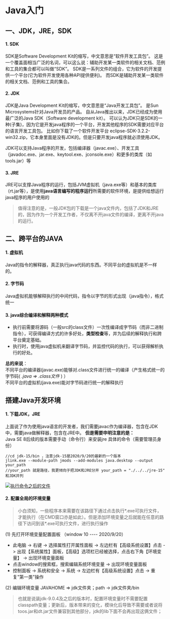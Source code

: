 # Java入门

## 一、JDK，JRE，SDK

#### 1. SDK
SDK是Software Development Kit的缩写，中文意思是“软件开发工具包”。
这是一个覆盖面相当广泛的名词，可以这么说：辅助开发某一类软件的相关文档、范例和工具的集合都可以叫做“SDK”。
SDK是一系列文件的组合，它为软件的开发提供一个平台(它为软件开发使用各种API提供便利)。
而SDK是辅助开发某一类软件的相关文档、范例和工具的集合。

#### 2. JDK
JDK是Java Development Kit的缩写，中文意思是“Java开发工具包”。
是Sun Microsystems针对Java开发员的产品。
自从Java推出以来，JDK已经成为使用最广泛的Java SDK（Software development kit）。
可以认为JDK只是SDK的一种(子集)，因为它是开发java程序的一个平台，开发其他程序的SDK需要对应平台的语言开发工具包。
比如你下载了一个软件开发平台 eclipse-SDK-3.2.2-win32.zip，它本身里面是没有JDK的。但是只要开发java程序就必须使用JDK。

JDK可以支持Java程序的开发，包括编译器（javac.exe）、开发工具（javadoc.exe、jar.exe、keytool.exe、jconsole.exe）和更多的类库（如tools.jar）等

#### 3. JRE
JRE可以支撑Java程序的运行，包括JVM虚拟机（java.exe等）和基本的类库（rt.jar等），是使用**java语言编写的程序运行**所需要的软件环境，是提供给想运行java程序的用户使用的

> 值得注意的是，一般JDK包的下载是一个java文件内，包括了JDK和JRE的，因为作为一个开发工作者，不仅离不开java文件的编译，更离不开java的运行。

## 二、跨平台的JAVA

#### 1. 虚拟机
Java的指令的解释器，真正执行java代码的东西。不同平台的虚拟机是不一样的。


#### 2. 字节码
Java虚拟机能够解释执行的中间代码，指令以字节的形式出现（java指令），格式统一

#### 3. java综合编译和解释两种模式
- 执行前需要将源码（一般src的class文件）一次性编译成字节码（而非二进制指令），可获得编译方式的许多好处，**类型检查**等，并为后续的解释执行和跨平台奠定基础。
- 执行时，使用java虚拟机来翻译字节码，并监控代码的执行，可以获得解析执行的好处。

**总的来说**：    
不同平台的编译器(javac.exe)能够对.class文件进行统一的编译（产生格式统一的字节码( *.java => .class文件* ) ）     
不同平台的虚拟机(java.exe)能对字节码进行统一的解释执行


## 搭建Java开发环境

#### 1. 下载JDK，JRE
上面说了作为使用java语言的开发者，我们需要javac作为编译器，包含在JDK中，需要java做解释器，包含在JRE中。
**但是需要申明注意的是：**      
Java SE 8后续的版本需要手动（命令行）来安装jre
具体的命令（需要管理员身份）
```bush
//cd jdk-15/bin ，注意jdk-15是2020/9/20的最新的一个版本
jlink.exe --module-path jmods --add-modules java.desktop --output your_path
//your_path 就是路径，我更倾向于把JDK和JRE分开 your_path = "./../../jre-15" 和JDK并列
```
[![执行命令之后的文件](https://s1.ax1x.com/2020/09/20/w7AZ9g.md.png)](https://imgchr.com/i/w7AZ9g)

#### 2. 配置全局的环境变量
> 小白须知，一些程序本来需要在该路径下通过点击执行*.exe可执行文件，才能执行（在CMD窗口亦是如此）。但是添加环境变量之后就能在任意的路径下访问到该*.exe可执行文件，进行执行操作

(1) 先打开环境变量配置面板
（window 10 ---- 2020/9/20）
- 此电脑 -> 右键 -> 选择属性打开属性面板 -> 左边栏有【高级系统设置】点击 -> 出现【系统属性】面板，【高级】选项栏已经被选择，点击右下角【环境变量】 -> 出现环境变量面板
- 点击window的搜索框，搜索编辑系统环境变量 -> 出现环境变量面板
- 控制面板 -> 系统和安全 -> 系统 -> 左边栏有【高级系统设置】点击 -> 重复"第一类"操作

(2) 编辑环境变量
JAVAHOME => jdk文件夹；path -> jdk文件夹/bin
> 也就是说装jdk-9.0.4及之后的版本时，配置环境变量时不需要配置classpath变量；更新后，版本带来的变化，模块化后导致不需要或者说将toos.jar和dt.jar文件兼容到其他部分，jdk的lib下面不会再出现这俩文件；